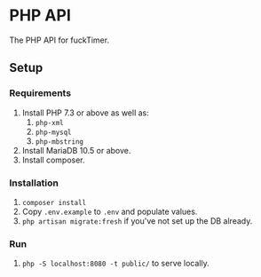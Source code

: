 # PHP API
The PHP API for fuckTimer.

## Setup

### Requirements
1. Install PHP 7.3 or above as well as:
   1. `php-xml`
   2. `php-mysql`
   3. `php-mbstring`
2. Install MariaDB 10.5 or above.
3. Install composer.

### Installation
1. `composer install`
2. Copy `.env.example` to `.env` and populate values.
3. `php artisan migrate:fresh` if you've not set up the DB already.

### Run
1. `php -S localhost:8080 -t public/` to serve locally.
